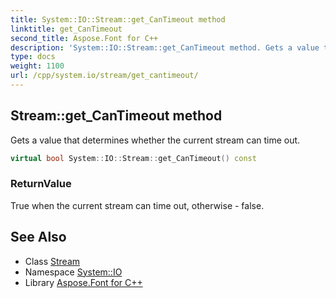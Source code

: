 ```yaml
---
title: System::IO::Stream::get_CanTimeout method
linktitle: get_CanTimeout
second_title: Aspose.Font for C++
description: 'System::IO::Stream::get_CanTimeout method. Gets a value that determines whether the current stream can time out in C++.'
type: docs
weight: 1100
url: /cpp/system.io/stream/get_cantimeout/
---
```

## Stream::get_CanTimeout method


Gets a value that determines whether the current stream can time out.

```cpp
virtual bool System::IO::Stream::get_CanTimeout() const
```


### ReturnValue

True when the current stream can time out, otherwise - false.

## See Also

* Class [Stream](../)
* Namespace [System::IO](../../)
* Library [Aspose.Font for C++](../../../)
